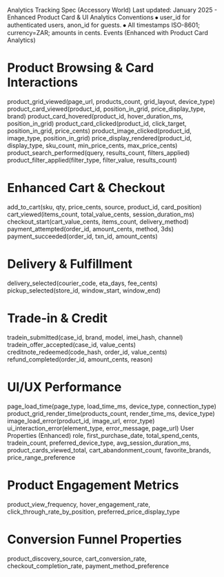 Analytics Tracking Spec (Accessory World)
Last updated: January 2025 - Enhanced Product Card & UI Analytics
Conventions
⦁	user_id for authenticated users, anon_id for guests.
⦁	All timestamps ISO-8601; currency=ZAR; amounts in cents.
Events (Enhanced with Product Card Analytics)

# Product Browsing & Card Interactions
product_grid_viewed(page_url, products_count, grid_layout, device_type)
product_card_viewed(product_id, position_in_grid, price_display_type, brand)
product_card_hovered(product_id, hover_duration_ms, position_in_grid)
product_card_clicked(product_id, click_target, position_in_grid, price_cents)
product_image_clicked(product_id, image_type, position_in_grid)
price_display_rendered(product_id, display_type, sku_count, min_price_cents, max_price_cents)
product_search_performed(query, results_count, filters_applied)
product_filter_applied(filter_type, filter_value, results_count)

# Enhanced Cart & Checkout
add_to_cart(sku, qty, price_cents, source, product_id, card_position)
cart_viewed(items_count, total_value_cents, session_duration_ms)
checkout_start(cart_value_cents, items_count, delivery_method)
payment_attempted(order_id, amount_cents, method, 3ds)
payment_succeeded(order_id, txn_id, amount_cents)

# Delivery & Fulfillment
delivery_selected(courier_code, eta_days, fee_cents)
pickup_selected(store_id, window_start, window_end)

# Trade-in & Credit
tradein_submitted(case_id, brand, model, imei_hash, channel)
tradein_offer_accepted(case_id, value_cents)
creditnote_redeemed(code_hash, order_id, value_cents)
refund_completed(order_id, amount_cents, reason)

# UI/UX Performance
page_load_time(page_type, load_time_ms, device_type, connection_type)
product_grid_render_time(products_count, render_time_ms, device_type)
image_load_error(product_id, image_url, error_type)
ui_interaction_error(element_type, error_message, page_url)
User Properties (Enhanced)
role, first_purchase_date, total_spend_cents, tradein_count, preferred_device_type, avg_session_duration_ms, product_cards_viewed_total, cart_abandonment_count, favorite_brands, price_range_preference

# Product Engagement Metrics
product_view_frequency, hover_engagement_rate, click_through_rate_by_position, preferred_price_display_type

# Conversion Funnel Properties
product_discovery_source, cart_conversion_rate, checkout_completion_rate, payment_method_preference